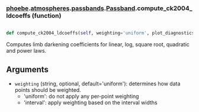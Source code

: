 ### [phoebe](phoebe.md).[atmospheres](phoebe.atmospheres.md).[passbands](phoebe.atmospheres.passbands.md).[Passband](phoebe.atmospheres.passbands.Passband.md).compute_ck2004_ldcoeffs (function)


```py

def compute_ck2004_ldcoeffs(self, weighting='uniform', plot_diagnostics=False)

```



Computes limb darkening coefficients for linear, log, square root,
quadratic and power laws.

Arguments
----------
* `weighting` (string, optional, default='uniform'): determines how data
    points should be weighted.
    * 'uniform':  do not apply any per-point weighting
    * 'interval': apply weighting based on the interval widths

